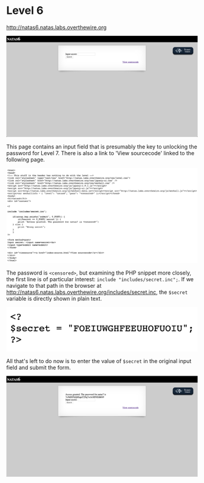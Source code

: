 # Level 6

http://natas6.natas.labs.overthewire.org

![](assets/natas6.png)

This page contains an input field that is presumably the key to unlocking the password for Level 7. There is also a link to 'View sourcecode' linked to the following page.

![](assets/natas6-solution-1.png)

The password is `<censored>`, but examining the PHP snippet more closely, the first line is of particular interest: `include "includes/secret.inc";`. If we navigate to that path in the browser at <http://natas6.natas.labs.overthewire.org/includes/secret.inc>, the `$secret` variable is directly shown in plain text.

![](assets/natas6-solution-2.png)

All that's left to do now is to enter the value of `$secret` in the original input field and submit the form.

![](assets/natas6-solution-3.png)
